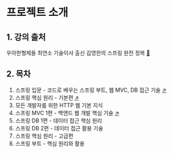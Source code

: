 # 프로젝트 소개

## 1. 강의 출처
우아한형제들 최연소 기술이사 출신 김영한의 스프링 완전 정복 [🔗](https://www.inflearn.com/roadmaps/373)

## 2. 목차

1. 스프링 입문 - 코드로 배우는 스프링 부트, 웹 MVC, DB 접근 기술 [↗️](./hello-spring/) 
2. 스프링 핵심 원리 - 기본편 [↗️](./core/)
3. 모든 개발자를 위한 HTTP 웹 기본 지식 
4. 스프링 MVC 1편 - 백엔드 웹 개발 핵심 기술 [↗️](./servlet/)
5. 스프링 DB 1편 - 데이터 접근 핵심 원리
6. 스프링 DB 2편 - 데이터 접근 활용 기술
7. 스프링 핵심 원리 - 고급편
8. 스프링 부트 - 핵심 원리와 활용
